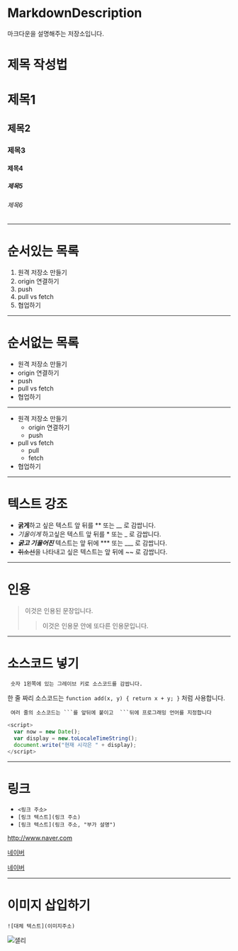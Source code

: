 # MarkdownDescription
마크다운을 설명해주는 저장소입니다.

# 제목 작성법 

# 제목1

## 제목2

### 제목3

#### 제목4

##### 제목5

###### 제목6

---

# 순서있는 목록

1. 원격 저장소 만들기
2. origin 연결하기
3. push
4. pull vs fetch
5. 협업하기

---

# 순서없는 목록

- 원격 저장소 만들기
- origin 연결하기
- push
- pull vs fetch
- 협업하기

---

- 원격 저장소 만들기
  - origin 연결하기
  - push
- pull vs fetch
  - pull
  - fetch
- 협업하기


---

# 텍스트 강조

- **굵게**하고 싶은 텍스트 앞 뒤를 ** 또는 __ 로 감쌉니다.
- *기울이게* 하고싶은 텍스트 앞 뒤를 * 또는 _ 로 감쌉니다.
- ***굵고 기울어진*** 텍스트는 앞 뒤에 *** 또는 ___ 로 감쌉니다.
- ~~취소선~~을 나타내고 싶은 텍스트는 앞 뒤에 ~~ 로 감쌉니다.

---

# 인용

> 이것은 인용된 문장입니다.
>> 이것은 인용문 안에 또다른 인용문입니다.

---

# 소스코드 넣기

` 숫자 1왼쪽에 있는 그레이브 키로 소스코드를 감쌉니다.`

한 줄 짜리 소스코드는 `function add(x, y) { return x + y; }` 처럼 사용합니다.

` 여러 줄의 소스코드는 ```를 앞뒤에 붙이고  ```뒤에 프로그래밍 언어를 지정합니다`

```javascript
<script>
  var now = new Date();
  var display = new.toLocaleTimeString();
  document.write("현재 시각은 " + display);
</script>
```

---

# 링크

- `<링크 주소>`
- `[링크 텍스트](링크 주소)`
- `[링크 텍스트](링크 주소, "부가 설명")`

<http://www.naver.com>

[네이버](http://www.naver.com)

[네이버](http://www.naver.com, "검색 사이트")

---

# 이미지 삽입하기

`![대체 텍스트](이미지주소)`

![샐리](https://encrypted-tbn0.gstatic.com/images?q=tbn%3AANd9GcTkhX1B1ongxvrv1vvEuQu0Ci5DpdZpOIjbrg&usqp=CAU)








